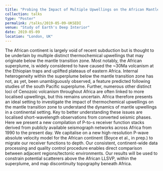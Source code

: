 ```yaml
---
title: "Probing the Impact of Multiple Upwellings on the African Mantle Transition Zone using Converted Seismic Phases"
collection: talks
type: "Poster"
permalink: /talks/2019-05-09-UKSEDI
venue: "Study of Earth's Deep Interior"
date: 2019-05-09
location: "London, UK"
---
```


The African continent is largely void of recent subduction but is thought to be underlain by multiple distinct thermochemical upwellings that may originate below the mantle transition zone. Most notably, the African superplume, is widely considered to have caused the ~30Ma volcanism at the Ethiopian traps and uplifted plateaus of eastern Africa. Internal heterogeneity within the superplume below the mantle transition zone has not, as yet, been unambiguously observed, a feature predicted following studies of the south Pacific superplume. Further, numerous other distinct loci of Cenozoic volcanism throughout Africa are often linked to more localised upwellings, but this remains uncertain. Africa therefore presents an ideal setting to investigate the impact of thermochemical upwellings on the mantle transition zone to understand the dynamics of mantle upwellings in a continental setting. Key to better understanding these issues are localised short-wavelength observations from converted seismic phases. Here we present a new compilation of P-to-s receiver function stacks derived from publicly available seismograph networks across Africa from 1990 to the present day. We capitalise on a new high-resolution P-wave absolute velocity model for the African continent (Boyce et al., in prep.) to migrate our receiver functions to depth. Our consistent, continent-wide data processing and quality control procedure enables direct comparison between adjacent regions/tectonic environments. Our results will be used to constrain potential scatterers above the African LLSVP, within the superplume, and map discontinuity topography beneath Africa.
